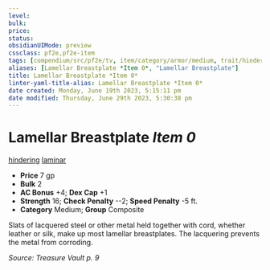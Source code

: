 ```yaml
---
level:
bulk:
price:
status:
obsidianUIMode: preview
cssclass: pf2e,pf2e-item
tags: [compendium/src/pf2e/tv, item/category/armor/medium, trait/hindering, trait/laminar]
aliases: [Lamellar Breastplate *Item 0*, "Lamellar Breastplate"]
title: Lamellar Breastplate *Item 0*
linter-yaml-title-alias: Lamellar Breastplate *Item 0*
date created: Monday, June 19th 2023, 5:15:11 pm
date modified: Thursday, June 29th 2023, 5:30:38 pm
---
```


# Lamellar Breastplate *Item 0*

[hindering](rules/traits/hindering-tv.md) [laminar](rules/traits/laminar-tv.md)  

- **Price** 7 gp
- **Bulk** 2
- **AC Bonus** +4; **Dex Cap** +1
- **Strength** 16; **Check Penalty** --2; **Speed Penalty** -5 ft.
- **Category** Medium; **Group** Composite

Slats of lacquered steel or other metal held together with cord, whether leather or silk, make up most lamellar breastplates. The lacquering prevents the metal from corroding.

*Source: Treasure Vault p. 9*
